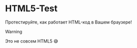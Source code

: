 # HTML5-Test
Протестируйте, как работает HTML-код в Вашем браузере!

>[!WARNING]
>Это не совсем HTML5 😅
